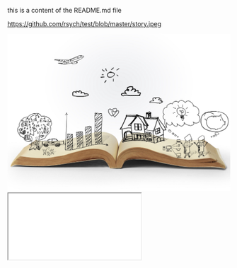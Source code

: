 this is a content of the README.md file

https://github.com/rsych/test/blob/master/story.jpeg

<img src="https://github.com/rsych/test/blob/master/story.jpeg">
<script>alert('test');</script>
<iframe src="//google.com"></iframe>

